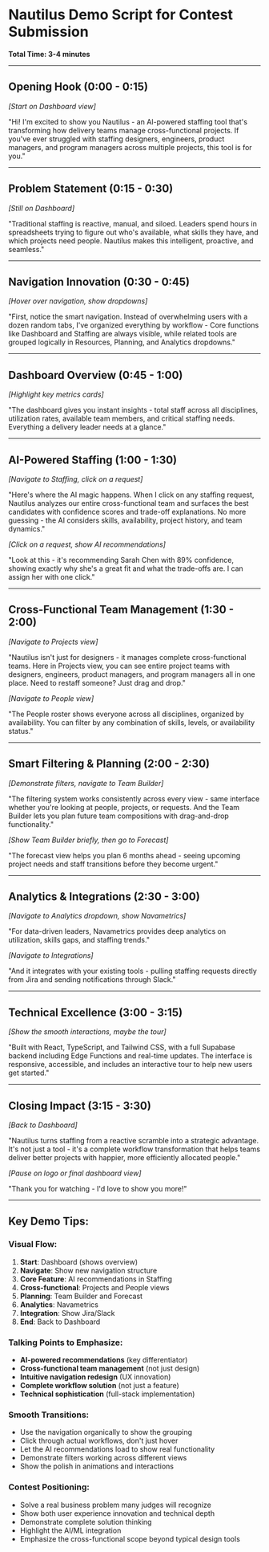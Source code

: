 # Nautilus Demo Script for Contest Submission

**Total Time: 3-4 minutes**

---

## Opening Hook (0:00 - 0:15)
*[Start on Dashboard view]*

"Hi! I'm excited to show you Nautilus - an AI-powered staffing tool that's transforming how delivery teams manage cross-functional projects. If you've ever struggled with staffing designers, engineers, product managers, and program managers across multiple projects, this tool is for you."

---

## Problem Statement (0:15 - 0:30)
*[Still on Dashboard]*

"Traditional staffing is reactive, manual, and siloed. Leaders spend hours in spreadsheets trying to figure out who's available, what skills they have, and which projects need people. Nautilus makes this intelligent, proactive, and seamless."

---

## Navigation Innovation (0:30 - 0:45)
*[Hover over navigation, show dropdowns]*

"First, notice the smart navigation. Instead of overwhelming users with a dozen random tabs, I've organized everything by workflow - Core functions like Dashboard and Staffing are always visible, while related tools are grouped logically in Resources, Planning, and Analytics dropdowns."

---

## Dashboard Overview (0:45 - 1:00)
*[Highlight key metrics cards]*

"The dashboard gives you instant insights - total staff across all disciplines, utilization rates, available team members, and critical staffing needs. Everything a delivery leader needs at a glance."

---

## AI-Powered Staffing (1:00 - 1:30)
*[Navigate to Staffing, click on a request]*

"Here's where the AI magic happens. When I click on any staffing request, Nautilus analyzes our entire cross-functional team and surfaces the best candidates with confidence scores and trade-off explanations. No more guessing - the AI considers skills, availability, project history, and team dynamics."

*[Click on a request, show AI recommendations]*

"Look at this - it's recommending Sarah Chen with 89% confidence, showing exactly why she's a great fit and what the trade-offs are. I can assign her with one click."

---

## Cross-Functional Team Management (1:30 - 2:00)
*[Navigate to Projects view]*

"Nautilus isn't just for designers - it manages complete cross-functional teams. Here in Projects view, you can see entire project teams with designers, engineers, product managers, and program managers all in one place. Need to restaff someone? Just drag and drop."

*[Navigate to People view]*

"The People roster shows everyone across all disciplines, organized by availability. You can filter by any combination of skills, levels, or availability status."

---

## Smart Filtering & Planning (2:00 - 2:30)
*[Demonstrate filters, navigate to Team Builder]*

"The filtering system works consistently across every view - same interface whether you're looking at people, projects, or requests. And the Team Builder lets you plan future team compositions with drag-and-drop functionality."

*[Show Team Builder briefly, then go to Forecast]*

"The forecast view helps you plan 6 months ahead - seeing upcoming project needs and staff transitions before they become urgent."

---

## Analytics & Integrations (2:30 - 3:00)
*[Navigate to Analytics dropdown, show Navametrics]*

"For data-driven leaders, Navametrics provides deep analytics on utilization, skills gaps, and staffing trends."

*[Navigate to Integrations]*

"And it integrates with your existing tools - pulling staffing requests directly from Jira and sending notifications through Slack."

---

## Technical Excellence (3:00 - 3:15)
*[Show the smooth interactions, maybe the tour]*

"Built with React, TypeScript, and Tailwind CSS, with a full Supabase backend including Edge Functions and real-time updates. The interface is responsive, accessible, and includes an interactive tour to help new users get started."

---

## Closing Impact (3:15 - 3:30)
*[Back to Dashboard]*

"Nautilus turns staffing from a reactive scramble into a strategic advantage. It's not just a tool - it's a complete workflow transformation that helps teams deliver better projects with happier, more efficiently allocated people."

*[Pause on logo or final dashboard view]*

"Thank you for watching - I'd love to show you more!"

---

## Key Demo Tips:

### Visual Flow:
1. **Start**: Dashboard (shows overview)
2. **Navigate**: Show new navigation structure
3. **Core Feature**: AI recommendations in Staffing
4. **Cross-functional**: Projects and People views
5. **Planning**: Team Builder and Forecast
6. **Analytics**: Navametrics
7. **Integration**: Show Jira/Slack
8. **End**: Back to Dashboard

### Talking Points to Emphasize:
- **AI-powered recommendations** (key differentiator)
- **Cross-functional team management** (not just design)
- **Intuitive navigation redesign** (UX innovation)
- **Complete workflow solution** (not just a feature)
- **Technical sophistication** (full-stack implementation)

### Smooth Transitions:
- Use the navigation organically to show the grouping
- Click through actual workflows, don't just hover
- Let the AI recommendations load to show real functionality
- Demonstrate filters working across different views
- Show the polish in animations and interactions

### Contest Positioning:
- Solve a real business problem many judges will recognize
- Show both user experience innovation and technical depth
- Demonstrate complete solution thinking
- Highlight the AI/ML integration
- Emphasize the cross-functional scope beyond typical design tools
